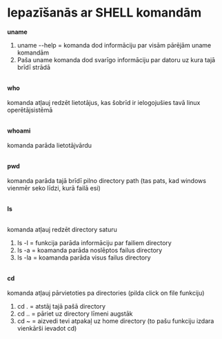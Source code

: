 # Iepazīšanās ar SHELL komandām

**uname** <br />
1. uname --help = komanda dod informāciju par visām pārējām uname komandām<br /> 
2. Paša uname komanda dod svarīgo informāciju par datoru uz kura tajā brīdī strādā <br /><br />

**who** <br/><br />
komanda atļauj redzēt lietotājus, kas šobrīd ir ielogojušies tavā linux operētājsistēmā <br /><br />

**whoami** <br /><br />
komanda parāda lietotājvārdu<br /><br />

**pwd**<br /><br />
komanda parāda tajā brīdī pilno directory path (tas pats, kad windows vienmēr seko līdzi, kurā failā esi)<br /><br />

**ls**<br /><br />

komanda atļauj redzēt directory saturu<br/>
1. ls -l = funkcija parāda informāciju par failiem directory<br />
2. ls -a = koamanda parāda noslēptos failus directory<br />
3. ls -la = koamanda parāda visus failus directory<br /><br />

**cd**<br /><br />
komanda atļauj pārvietoties pa directories (pilda click on file funkciju)<br />
1. cd . = atstāj tajā pašā directory<br />
2. cd .. = pāriet uz directory līmeni augstāk <br />
3. cd ~ = aizvedi tevi atpakaļ uz home directory (to pašu funkciju izdara vienkārši ievadot cd)<br />
